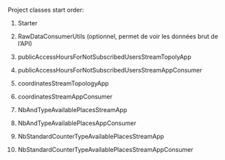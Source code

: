 
Project classes start order:

1. Starter
2. RawDataConsumerUtils (optionnel, permet de voir les données brut de l’API)

3. publicAccessHoursForNotSubscribedUsersStreamTopolyApp
4. publicAccessHoursForNotSubscribedUsersStreamAppConsumer

5. coordinatesStreamTopologyApp
6. coordinatesStreamAppConsumer

7. NbAndTypeAvailablePlacesStreamApp
8. NbAndTypeAvailablePlacesAppConsumer

9. NbStandardCounterTypeAvailablePlacesStreamApp
10. NbStandardCounterTypeAvailablePlacesStreamAppConsumer

